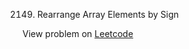 2149. Rearrange Array Elements by Sign

View problem on [Leetcode](https://leetcode.com/problems/rearrange-array-elements-by-sign/)